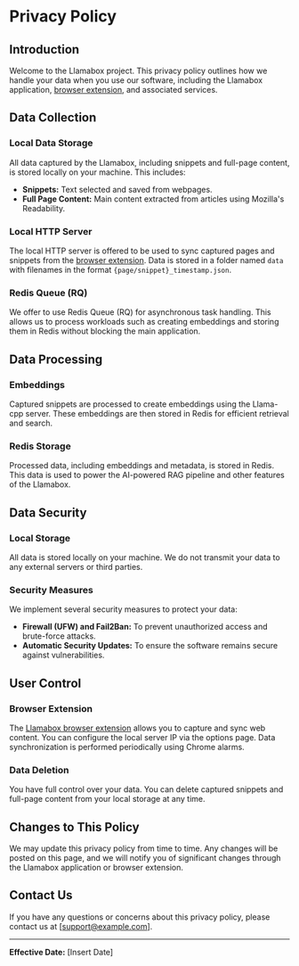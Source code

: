 # Privacy Policy

## Introduction

Welcome to the Llamabox project. This privacy policy outlines how we handle your data when you use our software, including the Llamabox application, [browser extension](https://github.com/rajatasusual/llamabox_extension), and associated services.

## Data Collection

### Local Data Storage

All data captured by the Llamabox, including snippets and full-page content, is stored locally on your machine. This includes:
- **Snippets:** Text selected and saved from webpages.
- **Full Page Content:** Main content extracted from articles using Mozilla's Readability.

### Local HTTP Server

The local HTTP server is offered to be used to sync captured pages and snippets from the [browser extension](https://github.com/rajatasusual/llamabox_extension). Data is stored in a folder named `data` with filenames in the format `{page/snippet}_timestamp.json`.

### Redis Queue (RQ)

We offer to use Redis Queue (RQ) for asynchronous task handling. This allows us to process workloads such as creating embeddings and storing them in Redis without blocking the main application.

## Data Processing

### Embeddings

Captured snippets are processed to create embeddings using the Llama-cpp server. These embeddings are then stored in Redis for efficient retrieval and search.

### Redis Storage

Processed data, including embeddings and metadata, is stored in Redis. This data is used to power the AI-powered RAG pipeline and other features of the Llamabox.

## Data Security

### Local Storage

All data is stored locally on your machine. We do not transmit your data to any external servers or third parties.

### Security Measures

We implement several security measures to protect your data:
- **Firewall (UFW) and Fail2Ban:** To prevent unauthorized access and brute-force attacks.
- **Automatic Security Updates:** To ensure the software remains secure against vulnerabilities.

## User Control

### Browser Extension

The [Llamabox browser extension](https://github.com/rajatasusual/llamabox_extension) allows you to capture and sync web content. You can configure the local server IP via the options page. Data synchronization is performed periodically using Chrome alarms.

### Data Deletion

You have full control over your data. You can delete captured snippets and full-page content from your local storage at any time.

## Changes to This Policy

We may update this privacy policy from time to time. Any changes will be posted on this page, and we will notify you of significant changes through the Llamabox application or browser extension.

## Contact Us

If you have any questions or concerns about this privacy policy, please contact us at [support@example.com].

---

**Effective Date:** [Insert Date]
